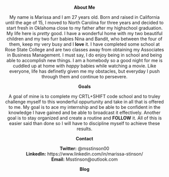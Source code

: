 <p align="center"> <b>About Me</b>

<p align="center">My name is Marissa and I am 27 years old. Born and raised in California until the age of 15, I moved to North Carolina for three years and decided to start fresh in Oklahoma close to my father after my highschool graduation. My life here is <i>pretty</i> good. I have a wonderful home with my two beautiful children and my two furr babies Nina and Bandit, who between the four of them, keep my very busy and I <b>love</b> it. I have completed some school at Rose State College and are two classes away from obtaining my Associates in Business Management. I must say, I do enjoy being in school and being able to accomplish new things. I am a homebody so a good night for me is cuddled up at home with <i>happy</i> babies while watching a movie. Like everyone, life has definetly given me my obstacles, but everyday I push through them and continue to persevere.
  
<p align="center"> <b>Goals</b>
<p align="center">A goal of mine is to complete my CRTL+SHIFT code school and to truley challenge myself to this wonderful oppurtunity and take in all that is offered to me.  My goal is to ace my internship and be able to be confident in the knowledge I have gained and be able to broadcast it effectively. Another goal is to stay organized and create a routine and <b>FOLLOW</b> it. All of this is easier said than done so I will have to discipline myself to achieve these results. 

<p align="center"><b>Contact</b>
<p align="center"><b>Twitter:</b> @msstinson00    <br>
  <b>LinkedIn:</b> https://www.linkedin.com/in/marissa-stinson/    <br>
  <b>Email:</b> Msstinson@outlook.com

<p align="center"> <b>Blog</b>
